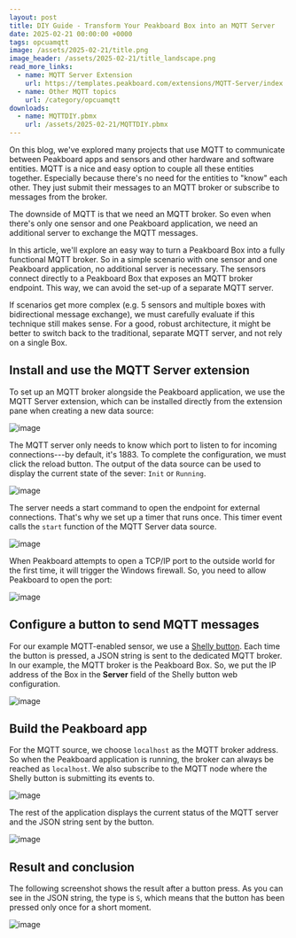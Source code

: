 ```yaml
---
layout: post
title: DIY Guide - Transform Your Peakboard Box into an MQTT Server 
date: 2025-02-21 00:00:00 +0000
tags: opcuamqtt
image: /assets/2025-02-21/title.png
image_header: /assets/2025-02-21/title_landscape.png
read_more_links:
  - name: MQTT Server Extension
    url: https://templates.peakboard.com/extensions/MQTT-Server/index
  - name: Other MQTT topics
    url: /category/opcuamqtt
downloads:
  - name: MQTTDIY.pbmx
    url: /assets/2025-02-21/MQTTDIY.pbmx
---
```

On this blog, we've explored many projects that use MQTT to communicate between Peakboard apps and sensors and other hardware and software entities. MQTT is a nice and easy option to couple all these entities together. Especially because there's no need for the entities to "know" each other. They just submit their messages to an MQTT broker or subscribe to messages from the broker.

The downside of MQTT is that we need an MQTT broker. So even when there's only one sensor and one Peakboard application, we need an additional server to exchange the MQTT messages.

In this article, we'll explore an easy way to turn a Peakboard Box into a fully functional MQTT broker. So in a simple scenario with one sensor and one Peakboard application, no additional server is necessary. The sensors connect directly to a Peakboard Box that exposes an MQTT broker endpoint. This way, we can avoid the set-up of a separate MQTT server.

If scenarios get more complex (e.g. 5 sensors and multiple boxes with bidirectional message exchange), we must carefully evaluate if this technique still makes sense. For a good, robust architecture, it might be better to switch back to the traditional, separate MQTT server, and not rely on a single Box.

## Install and use the MQTT Server extension

To set up an MQTT broker alongside the Peakboard application, we use the MQTT Server extension, which can be installed directly from the extension pane when creating a new data source:

![image](/assets/2025-02-21/010.png)

The MQTT server only needs to know which port to listen to for incoming connections---by default, it's 1883. To complete the configuration, we must click the reload button. The output of the data source can be used to display the current state of the sever: `Init` or `Running`.

![image](/assets/2025-02-21/020.png)

The server needs a start command to open the endpoint for external connections. That's why we set up a timer that runs once. This timer event calls the `start` function of the MQTT Server data source.

![image](/assets/2025-02-21/030.png)

When Peakboard attempts to open a TCP/IP port to the outside world for the first time, it will trigger the Windows firewall. So, you need to allow Peakboard to open the port:

![image](/assets/2025-02-21/040.png)

## Configure a button to send MQTT messages

For our example MQTT-enabled sensor, we use a [Shelly button](/Building-an-emergency-button-with-Shelly-Button1-and-MQTT.html). Each time the button is pressed, a JSON string is sent to the dedicated MQTT broker. In our example, the MQTT broker is the Peakboard Box. So, we put the IP address of the Box in the **Server** field of the Shelly button web configuration.

![image](/assets/2025-02-21/050.png)

## Build the Peakboard app

For the MQTT source, we choose `localhost` as the MQTT broker address. So when the Peakboard application is running, the broker can always be reached as `localhost`. We also subscribe to the MQTT node where the Shelly button is submitting its events to. 

![image](/assets/2025-02-21/060.png)

The rest of the application displays the current status of the MQTT server and the JSON string sent by the button.

![image](/assets/2025-02-21/070.png)

## Result and conclusion

The following screenshot shows the result after a button press. As you can see in the JSON string, the type is `S`, which means that the button has been pressed only once for a short moment.

![image](/assets/2025-02-21/080.png)

